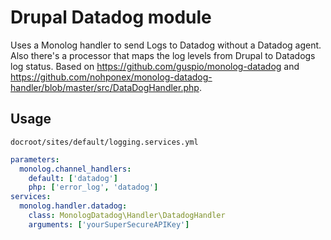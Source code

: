 # Drupal Datadog module

Uses a Monolog handler to send Logs to Datadog without a Datadog agent. Also there's a processor that maps the log levels from Drupal to Datadogs log status.
Based on https://github.com/guspio/monolog-datadog and https://github.com/nohponex/monolog-datadog-handler/blob/master/src/DataDogHandler.php.

## Usage

`docroot/sites/default/logging.services.yml`

```yaml
parameters:
  monolog.channel_handlers:
    default: ['datadog']
    php: ['error_log', 'datadog']
services:
  monolog.handler.datadog:
    class: MonologDatadog\Handler\DatadogHandler
    arguments: ['yourSuperSecureAPIKey']
```
